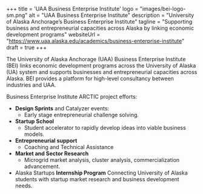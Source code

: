 +++
title = 'UAA Business Enterprise Institute'
logo = "images/bei-logo-sm.png"
alt = "UAA Business Enterprise Institute"
description = "University of Alaska Anchorage’s Business Enterprise Institute"
tagline = "Supporting business and entrepreneurial capacities across Alaska by linking economic development programs"
websiteUrl = "https://www.uaa.alaska.edu/academics/business-enterprise-institute"
draft = true
+++

The University of Alaska Anchorage (UAA) Business Enterprise Institute (BEI) links economic development programs across the University of Alaska (UA) system and supports businesses and entrepreneurial capacities across Alaska. BEI provides a platform for high-level consultancy between industries and UAA.

Business Enterprise Institute ARCTIC project efforts:

- **Design Sprints** and Catalyzer events:
  - Early stage entrepreneurial challenge solving.
- **Startup School**
  - Student accelerator to rapidly develop ideas into viable business models.
- **Entrepreneurial support**
  - Coaching and Technical Assistance
- **Market and Sector Research**
  - Microgrid market analysis, cluster analysis, commercialization advancement.
- Alaska Startups **Internship Program**
  Connecting University of Alaska students with startup market research and business development needs.
